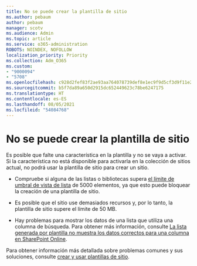 ```yaml
---
title: No se puede crear la plantilla de sitio
ms.author: pebaum
author: pebaum
manager: scotv
ms.audience: Admin
ms.topic: article
ms.service: o365-administration
ROBOTS: NOINDEX, NOFOLLOW
localization_priority: Priority
ms.collection: Adm_O365
ms.custom:
- "9000094"
- "5708"
ms.openlocfilehash: c928d2fef83f2ae93aa764078739def8e1ec9f9d5cf3d9f11e22cd20702d4ddd
ms.sourcegitcommit: b5f7da89a650d2915dc652449623c78be6247175
ms.translationtype: HT
ms.contentlocale: es-ES
ms.lasthandoff: 08/05/2021
ms.locfileid: "54084768"
---
```

# <a name="site-template-cannot-be-created"></a>No se puede crear la plantilla de sitio

Es posible que falte una característica en la plantilla y no se vaya a activar. Si la característica no está disponible para activarla en la colección de sitios actual, no podrá usar la plantilla de sitio para crear un sitio.

- Compruebe si alguna de las listas o bibliotecas supera [el límite de umbral de vista de lista](https://support.office.com/article/Manage-large-lists-and-libraries-in-SharePoint-B8588DAE-9387-48C2-9248-C24122F07C59) de 5000 elementos, ya que esto puede bloquear la creación de una plantilla de sitio.

- Es posible que el sitio use demasiados recursos y, por lo tanto, la plantilla de sitio supere el límite de 50 MB.

- Hay problemas para mostrar los datos de una lista que utiliza una columna de búsqueda. Para obtener más información, consulte [La lista generada por plantilla no muestra los datos correctos para una columna en SharePoint Online](https://docs.microsoft.com/sharepoint/support/lists-and-libraries/template-generated-list-incorrect-data).

Para obtener información más detallada sobre problemas comunes y sus soluciones, consulte [crear y usar plantillas de sitio](https://support.office.com/article/Create-and-use-site-templates-60371B0F-00E0-4C49-A844-34759EBDD989).
